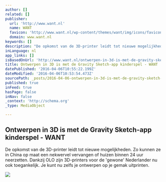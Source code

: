 ```yaml
---
author: []
related: []
publisher:
  url: 'http://www.want.nl'
  name: WANT
  favicon: 'http://www.want.nl/wp-content/themes/want/img/icons/favicon.ico'
  domain: www.want.nl
keywords: []
description: "De opkomst van de 3D-printer leidt tot nieuwe mogelijkheden. Zo kunnen ze in China op maat een nekwervel vervangen of huizen binnen 24 uur neerzetten. Dankzij OLO zijn 3D-printers voor de 'gewone' Nederlander nu ook toegankelijk. Je kunt nu zelfs je ontwerpen op je gemak uitprinten."
inLanguage: nl
app_links: []
isBasedOnUrl: 'http://www.want.nl/ontwerpen-in-3d-is-met-de-gravity-sketch-app-kinderspel/'
title: Ontwerpen in 3D is met de Gravity Sketch-app kinderspel - WANT
datePublished: '2016-04-06T10:55:22.199Z'
dateModified: '2016-04-06T10:53:54.473Z'
sourcePath: _posts/2016-04-06-ontwerpen-in-3d-is-met-de-gravity-sketch-app-kinderspel-wa.md
published: true
inFeed: true
hasPage: false
inNav: false
_context: 'http://schema.org'
_type: MediaObject

---
```

<article style=""><h1>Ontwerpen in 3D is met de Gravity Sketch-app kinderspel - WANT</h1><p>De opkomst van de 3D-printer leidt tot nieuwe mogelijkheden. Zo kunnen ze in China op maat een nekwervel vervangen of huizen binnen 24 uur neerzetten. Dankzij OLO zijn 3D-printers voor de 'gewone' Nederlander nu ook toegankelijk. Je kunt nu zelfs je ontwerpen op je gemak uitprinten.</p><img src="http://www.want.nl/wp-content/uploads/2016/04/3d-WANT.png" /></article>